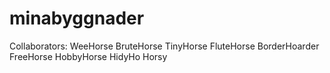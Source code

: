 # minabyggnader

Collaborators: 
	WeeHorse
	BruteHorse
	TinyHorse
	FluteHorse
	BorderHoarder
	FreeHorse
	HobbyHorse
	HidyHo
	Horsy
